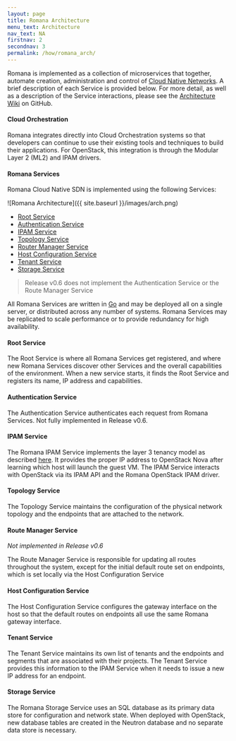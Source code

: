 ```yaml
---
layout: page
title: Romana Architecture
menu_text: Architecture
nav_text: NA
firstnav: 2
secondnav: 3
permalink: /how/romana_arch/
---
```


Romana is implemented as a collection of microservices that together, automate creation, administration and control of [Cloud Native Networks](/cloud/cloud_native_networks/). A brief description of each Service is provided below. For more detail, as well as a description of the Service interactions, please see the [Architecture Wiki](https://github.com/romana/core/wiki) on GitHub.

#### Cloud Orchestration

Romana integrates directly into Cloud Orchestration systems so that developers can continue to use their existing tools and techniques to build their applications. For OpenStack, this integration is through the Modular Layer 2 (ML2) and IPAM drivers.

#### Romana Services

Romana Cloud Native SDN is implemented using the following Services:

![Romana Architecture]({{ site.baseurl }}/images/arch.png)

- [Root Service](#root-service)
- [Authentication Service](#authorization-service)
- [IPAM Service](#ipam-service)
- [Topology Service](#topology-service)
- [Router Manager Service](#route-manager-service)
- [Host Configuration Service](#host-configuration-service)
- [Tenant Service](#tenant-service)
- [Storage Service](#storage-service)


> Release v0.6 does not implement the Authentication Service or the Route Manager Service

All Romana Services are written in [Go](https://golang.org/) and may be deployed all on a single server, or distributed across any number of systems. Romana Services may be replicated to scale performance or to provide redundancy for high availability. 


#### Root Service

The Root Service is where all Romana Services get registered, and where new Romana Services discover other Services and the overall capabilities of the environment. When a new service starts, it finds the Root Service and registers its name, IP address and capabilities. 

#### Authentication Service

The Authentication Service authenticates each request from Romana Services. Not fully implemented in Release v0.6.

#### IPAM Service

The Romana IPAM Service implements the layer 3 tenancy model as described [here](/how/romana_details/#ip-address-management/). It provides the proper IP address to OpenStack Nova after learning which host will launch the guest VM. The IPAM Service interacts with OpenStack via its IPAM API and the Romana OpenStack IPAM driver.

#### Topology Service

The Topology Service maintains the configuration of the physical network topology and the endpoints that are attached to the network.

#### Route Manager Service

*Not implemented in Release v0.6*

The Route Manager Service is responsible for updating all routes throughout the system, except for the initial default route set on endpoints, which is set locally via the Host Configuration Service

#### Host Configuration Service

The Host Configuration Service configures the gateway interface on the host so that the default routes on endpoints all use the same Romana gateway interface.


#### Tenant Service

The Tenant Service maintains its own list of tenants and the endpoints and segments that are associated with their projects. The Tenant Service provides this information to the IPAM Service when it needs to issue a new IP address for an endpoint.

#### Storage Service

The Romana Storage Service uses an SQL database as its primary data store for configuration and network state. When deployed with OpenStack, new database tables are created in the Neutron database and no separate data store is necessary.




